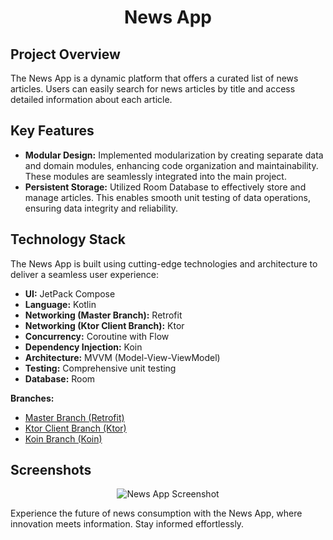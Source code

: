 <h1 align="center">News App</h1>

<h2>Project Overview</h2>

<p>The News App is a dynamic platform that offers a curated list of news articles. Users can easily search for news articles by title and access detailed information about each article.</p>

<h2>Key Features</h2>

<ul>
  <li><strong>Modular Design:</strong> Implemented modularization by creating separate data and domain modules, enhancing code organization and maintainability. These modules are seamlessly integrated into the main project.</li>
  <li><strong>Persistent Storage:</strong> Utilized Room Database to effectively store and manage articles. This enables smooth unit testing of data operations, ensuring data integrity and reliability.</li>
</ul>

<h2>Technology Stack</h2>

<p>The News App is built using cutting-edge technologies and architecture to deliver a seamless user experience:</p>

<ul>
    <li><strong>UI:</strong> JetPack Compose </li>
  <li><strong>Language:</strong> Kotlin</li>
  <li><strong>Networking (Master Branch):</strong> Retrofit</li>
  <li><strong>Networking (Ktor Client Branch):</strong> Ktor</li>
  <li><strong>Concurrency:</strong> Coroutine with Flow</li>
  <li><strong>Dependency Injection:</strong> Koin</li>
  <li><strong>Architecture:</strong> MVVM (Model-View-ViewModel)</li>
  <li><strong>Testing:</strong> Comprehensive unit testing</li>
  <li><strong>Database:</strong> Room</li>
</ul>

**Branches:**
- [Master Branch (Retrofit)](#) 
- [Ktor Client Branch (Ktor)](#)
- [Koin Branch (Koin)](#)


<h2>Screenshots</h2>

<div align="center">
  <img src="https://media.giphy.com/media/v1.Y2lkPTc5MGI3NjExejBmcjlmeXpza3UyNzRkcWQxNjcxdGFycmpqNHB2YWx1MHMzdG5zZCZlcD12MV9pbnRlcm5hbF9naWZfYnlfaWQmY3Q9Zw/VYj54iS1FKNiHfiNV1/giphy.gif" alt="News App Screenshot">
</div>

<p>Experience the future of news consumption with the News App, where innovation meets information. Stay informed effortlessly.</p>

